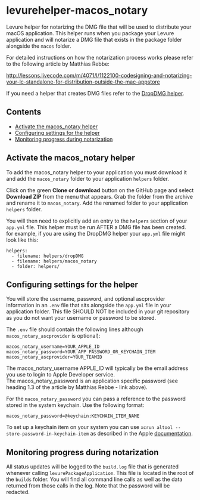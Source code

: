 # levurehelper-macos_notary
Levure helper for notarizing the DMG file that will be used to distribute your macOS application. This helper runs when you package your Levure application and will notarize a DMG file that exists in the package folder alongside the `macos` folder.

For detailed instructions on how the notarization process works please refer to the following article by Matthias Rebbe: 

http://lessons.livecode.com/m/4071/l/1122100-codesigning-and-notarizing-your-lc-standalone-for-distribution-outside-the-mac-appstore

If you need a helper that creates DMG files refer to the [DropDMG helper](https://github.com/trevordevore/levurehelper-dropDMG).

## Contents

* [Activate the macos_notary helper](#activate-the-macos_notary-helper)
* [Configuring settings for the helper](#configuring-settings-for-the-helper)
* [Monitoring progress during notarization](#monitoring-progress-during-notarization)

## Activate the macos_notary helper

To add the macos_notary helper to your application you must download it and add the `macos_notary` folder to your application `helpers` folder.

Click on the green **Clone or download** button on the GitHub page and select **Download ZIP** from the menu that appears. Grab the folder from the archive and rename it to `macos_notary`. Add the renamed folder to your application `helpers` folder.

You will then need to explicitly add an entry to the `helpers` section of your `app.yml` file. This helper must be run AFTER a DMG file has been created. 
for example, if you are using the DropDMG helper your `app.yml` file might look like this:

```
helpers:
  - filename: helpers/dropDMG
  - filename: helpers/macos_notary
  - folder: helpers/
```

## Configuring settings for the helper

You will store the username, password, and optional ascprovider information in an `.env` file that sits alongside the `app.yml` file in your application folder. This file SHOULD NOT be included in your git repository as you do not want your username or password to be stored.

The `.env` file should contain the following lines although `macos_notary_ascprovider` is optional):

```
macos_notary_username=YOUR_APPLE_ID
macos_notary_password=YOUR_APP_PASSWORD_OR_KEYCHAIN_ITEM
macos_notary_ascprovider=YOUR_TEAMID
```

The macos_notary_username APPLE_ID will typically be the email address you use to login to Apple Developer service.  
The macos_notary_password is an application specific password (see heading 1.3 of the article by Matthias Rebbe - link above).

For the `macos_notary_password` you can pass a reference to the password stored in the system keychain. Use the following format:

```
macos_notary_password=@keychain:KEYCHAIN_ITEM_NAME
```

To set up a keychain item on your system you can use `xcrun altool --store-password-in-keychain-item` as described in the Apple [documentation](https://developer.apple.com/documentation/xcode/notarizing_macos_software_before_distribution/customizing_the_notarization_workflow?language=objc).

## Monitoring progress during notarization

All status updates will be logged to the `build.log` file that is generated whenever calling `levurePackageApplication`. This file is located in the root of the `builds` folder. You will find all command line calls as well as the data returned from those calls in the log. Note that the password will be redacted.
